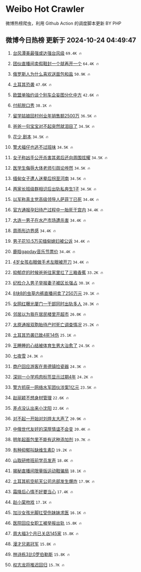 # Weibo Hot Crawler 



微博热榜爬虫，利用 Github Action 的调度脚本更新 BY PHP 


## 微博今日热榜 更新于 2024-10-24 04:49:47 
1. [台风潭美最强或达强台风级](https://s.weibo.com/weibo?q=%23%E5%8F%B0%E9%A3%8E%E6%BD%AD%E7%BE%8E%E6%9C%80%E5%BC%BA%E6%88%96%E8%BE%BE%E5%BC%BA%E5%8F%B0%E9%A3%8E%E7%BA%A7%23&t=31&band_rank=1&Refer=top) `69.4K 🔥` 

1. [团伙直播间卖假鞋封一个就再开一个](https://s.weibo.com/weibo?q=%23%E5%9B%A2%E4%BC%99%E7%9B%B4%E6%92%AD%E9%97%B4%E5%8D%96%E5%81%87%E9%9E%8B%E5%B0%81%E4%B8%80%E4%B8%AA%E5%B0%B1%E5%86%8D%E5%BC%80%E4%B8%80%E4%B8%AA%23&t=31&band_rank=2&Refer=top) `64.4K 🔥` 

1. [俄罗斯人为什么喜欢送面包和盐](https://s.weibo.com/weibo?q=%23%E4%BF%84%E7%BD%97%E6%96%AF%E4%BA%BA%E4%B8%BA%E4%BB%80%E4%B9%88%E5%96%9C%E6%AC%A2%E9%80%81%E9%9D%A2%E5%8C%85%E5%92%8C%E7%9B%90%23&t=31&band_rank=3&Refer=top) `50.9K 🔥` 

1. [土耳其恐袭](https://s.weibo.com/weibo?q=%E5%9C%9F%E8%80%B3%E5%85%B6%E6%81%90%E8%A2%AD&t=31&band_rank=4&Refer=top) `47.6K 🔥` 

1. [欧盟单独约谈个别车企妄图分化中方](https://s.weibo.com/weibo?q=%23%E6%AC%A7%E7%9B%9F%E5%8D%95%E7%8B%AC%E7%BA%A6%E8%B0%88%E4%B8%AA%E5%88%AB%E8%BD%A6%E4%BC%81%E5%A6%84%E5%9B%BE%E5%88%86%E5%8C%96%E4%B8%AD%E6%96%B9%23&t=31&band_rank=5&Refer=top) `42.6K 🔥` 

1. [付航脱口秀](https://s.weibo.com/weibo?q=%E4%BB%98%E8%88%AA%E8%84%B1%E5%8F%A3%E7%A7%80&t=31&band_rank=6&Refer=top) `38.1K 🔥` 

1. [留学姑娘回村创业年销售额2500万](https://s.weibo.com/weibo?q=%23%E7%95%99%E5%AD%A6%E5%A7%91%E5%A8%98%E5%9B%9E%E6%9D%91%E5%88%9B%E4%B8%9A%E5%B9%B4%E9%94%80%E5%94%AE%E9%A2%9D2500%E4%B8%87%23&t=31&band_rank=7&Refer=top) `36.5K 🔥` 

1. [爸爸一句宝宝对不起突然就泪目了](https://s.weibo.com/weibo?q=%23%E7%88%B8%E7%88%B8%E4%B8%80%E5%8F%A5%E5%AE%9D%E5%AE%9D%E5%AF%B9%E4%B8%8D%E8%B5%B7%E7%AA%81%E7%84%B6%E5%B0%B1%E6%B3%AA%E7%9B%AE%E4%BA%86%23&t=31&band_rank=8&Refer=top) `34.5K 🔥` 

1. [花少 剧本](https://s.weibo.com/weibo?q=%E8%8A%B1%E5%B0%91%20%E5%89%A7%E6%9C%AC&t=31&band_rank=9&Refer=top) `34.5K 🔥` 

1. [警犬福仔也逃不过班味](https://s.weibo.com/weibo?q=%23%E8%AD%A6%E7%8A%AC%E7%A6%8F%E4%BB%94%E4%B9%9F%E9%80%83%E4%B8%8D%E8%BF%87%E7%8F%AD%E5%91%B3%23&t=31&band_rank=10&Refer=top) `34.5K 🔥` 

1. [女子称凶手公开杀害其弟后还向周围炫耀](https://s.weibo.com/weibo?q=%23%E5%A5%B3%E5%AD%90%E7%A7%B0%E5%87%B6%E6%89%8B%E5%85%AC%E5%BC%80%E6%9D%80%E5%AE%B3%E5%85%B6%E5%BC%9F%E5%90%8E%E8%BF%98%E5%90%91%E5%91%A8%E5%9B%B4%E7%82%AB%E8%80%80%23&t=31&band_rank=11&Refer=top) `34.5K 🔥` 

1. [医学生侮辱大体老师引舆论哗然](https://s.weibo.com/weibo?q=%23%E5%8C%BB%E5%AD%A6%E7%94%9F%E4%BE%AE%E8%BE%B1%E5%A4%A7%E4%BD%93%E8%80%81%E5%B8%88%E5%BC%95%E8%88%86%E8%AE%BA%E5%93%97%E7%84%B6%23&t=31&band_rank=12&Refer=top) `34.5K 🔥` 

1. [缅甸女子遭人迷晕后拐至河南](https://s.weibo.com/weibo?q=%23%E7%BC%85%E7%94%B8%E5%A5%B3%E5%AD%90%E9%81%AD%E4%BA%BA%E8%BF%B7%E6%99%95%E5%90%8E%E6%8B%90%E8%87%B3%E6%B2%B3%E5%8D%97%23&t=31&band_rank=13&Refer=top) `34.5K 🔥` 

1. [两家长班级群相识后出轨私奔生1子](https://s.weibo.com/weibo?q=%23%E4%B8%A4%E5%AE%B6%E9%95%BF%E7%8F%AD%E7%BA%A7%E7%BE%A4%E7%9B%B8%E8%AF%86%E5%90%8E%E5%87%BA%E8%BD%A8%E7%A7%81%E5%A5%94%E7%94%9F1%E5%AD%90%23&t=31&band_rank=14&Refer=top) `34.5K 🔥` 

1. [以军称真主党高级领导人萨菲丁已死](https://s.weibo.com/weibo?q=%23%E4%BB%A5%E5%86%9B%E7%A7%B0%E7%9C%9F%E4%B8%BB%E5%85%9A%E9%AB%98%E7%BA%A7%E9%A2%86%E5%AF%BC%E4%BA%BA%E8%90%A8%E8%8F%B2%E4%B8%81%E5%B7%B2%E6%AD%BB%23&t=31&band_rank=15&Refer=top) `34.4K 🔥` 

1. [官方通报孕妇待产过程中一胎死于宫内](https://s.weibo.com/weibo?q=%23%E5%AE%98%E6%96%B9%E9%80%9A%E6%8A%A5%E5%AD%95%E5%A6%87%E5%BE%85%E4%BA%A7%E8%BF%87%E7%A8%8B%E4%B8%AD%E4%B8%80%E8%83%8E%E6%AD%BB%E4%BA%8E%E5%AE%AB%E5%86%85%23&t=31&band_rank=16&Refer=top) `34.4K 🔥` 

1. [大连一男子在水产市场遭杀害](https://s.weibo.com/weibo?q=%23%E5%A4%A7%E8%BF%9E%E4%B8%80%E7%94%B7%E5%AD%90%E5%9C%A8%E6%B0%B4%E4%BA%A7%E5%B8%82%E5%9C%BA%E9%81%AD%E6%9D%80%E5%AE%B3%23&t=31&band_rank=17&Refer=top) `34.4K 🔥` 

1. [周雨彤边界感](https://s.weibo.com/weibo?q=%23%E5%91%A8%E9%9B%A8%E5%BD%A4%E8%BE%B9%E7%95%8C%E6%84%9F%23&t=31&band_rank=18&Refer=top) `34.4K 🔥` 

1. [男子花10.5万买缅甸媳妇被公诉](https://s.weibo.com/weibo?q=%E7%94%B7%E5%AD%90%E8%8A%B110.5%E4%B8%87%E4%B9%B0%E7%BC%85%E7%94%B8%E5%AA%B3%E5%A6%87%E8%A2%AB%E5%85%AC%E8%AF%89&t=31&band_rank=19&Refer=top) `34.4K 🔥` 

1. [鹿晗gapday音乐节票价](https://s.weibo.com/weibo?q=%23%E9%B9%BF%E6%99%97gapday%E9%9F%B3%E4%B9%90%E8%8A%82%E7%A5%A8%E4%BB%B7%23&t=31&band_rank=20&Refer=top) `34.4K 🔥` 

1. [4岁女孩右眼做手术左眼被开刀](https://s.weibo.com/weibo?q=%234%E5%B2%81%E5%A5%B3%E5%AD%A9%E5%8F%B3%E7%9C%BC%E5%81%9A%E6%89%8B%E6%9C%AF%E5%B7%A6%E7%9C%BC%E8%A2%AB%E5%BC%80%E5%88%80%23&t=31&band_rank=21&Refer=top) `34.4K 🔥` 

1. [抑郁症的时候爸爸往家里扛了三箱香蕉](https://s.weibo.com/weibo?q=%E6%8A%91%E9%83%81%E7%97%87%E7%9A%84%E6%97%B6%E5%80%99%E7%88%B8%E7%88%B8%E5%BE%80%E5%AE%B6%E9%87%8C%E6%89%9B%E4%BA%86%E4%B8%89%E7%AE%B1%E9%A6%99%E8%95%89&t=31&band_rank=22&Refer=top) `33.2K 🔥` 

1. [纪检介入男子举报妻子被区长强占](https://s.weibo.com/weibo?q=%23%E7%BA%AA%E6%A3%80%E4%BB%8B%E5%85%A5%E7%94%B7%E5%AD%90%E4%B8%BE%E6%8A%A5%E5%A6%BB%E5%AD%90%E8%A2%AB%E5%8C%BA%E9%95%BF%E5%BC%BA%E5%8D%A0%23&t=31&band_rank=23&Refer=top) `30.1K 🔥` 

1. [8块8的虫草内裤直播间卖了250万元](https://s.weibo.com/weibo?q=%238%E5%9D%978%E7%9A%84%E8%99%AB%E8%8D%89%E5%86%85%E8%A3%A4%E7%9B%B4%E6%92%AD%E9%97%B4%E5%8D%96%E4%BA%86250%E4%B8%87%E5%85%83%23&t=31&band_rank=24&Refer=top) `29.1K 🔥` 

1. [女网红曝光厦门一干部同时出轨多人](https://s.weibo.com/weibo?q=%23%E5%A5%B3%E7%BD%91%E7%BA%A2%E6%9B%9D%E5%85%89%E5%8E%A6%E9%97%A8%E4%B8%80%E5%B9%B2%E9%83%A8%E5%90%8C%E6%97%B6%E5%87%BA%E8%BD%A8%E5%A4%9A%E4%BA%BA%23&t=31&band_rank=25&Refer=top) `28.3K 🔥` 

1. [邻居以为我在居民楼里开超市](https://s.weibo.com/weibo?q=%23%E9%82%BB%E5%B1%85%E4%BB%A5%E4%B8%BA%E6%88%91%E5%9C%A8%E5%B1%85%E6%B0%91%E6%A5%BC%E9%87%8C%E5%BC%80%E8%B6%85%E5%B8%82%23&t=31&band_rank=26&Refer=top) `26.0K 🔥` 

1. [太原通报双胞胎待产时死亡调查情况](https://s.weibo.com/weibo?q=%23%E5%A4%AA%E5%8E%9F%E9%80%9A%E6%8A%A5%E5%8F%8C%E8%83%9E%E8%83%8E%E5%BE%85%E4%BA%A7%E6%97%B6%E6%AD%BB%E4%BA%A1%E8%B0%83%E6%9F%A5%E6%83%85%E5%86%B5%23&t=31&band_rank=27&Refer=top) `25.2K 🔥` 

1. [土耳其恐袭已致4死14伤](https://s.weibo.com/weibo?q=%23%E5%9C%9F%E8%80%B3%E5%85%B6%E6%81%90%E8%A2%AD%E5%B7%B2%E8%87%B44%E6%AD%BB14%E4%BC%A4%23&t=31&band_rank=28&Refer=top) `25.1K 🔥` 

1. [王睡睡的心结被体育生男大治愈了](https://s.weibo.com/weibo?q=%E7%8E%8B%E7%9D%A1%E7%9D%A1%E7%9A%84%E5%BF%83%E7%BB%93%E8%A2%AB%E4%BD%93%E8%82%B2%E7%94%9F%E7%94%B7%E5%A4%A7%E6%B2%BB%E6%84%88%E4%BA%86&t=31&band_rank=29&Refer=top) `24.5K 🔥` 

1. [七夜雪](https://s.weibo.com/weibo?q=%E4%B8%83%E5%A4%9C%E9%9B%AA&t=31&band_rank=30&Refer=top) `24.3K 🔥` 

1. [商户回应游客在景德镇捡瓷器](https://s.weibo.com/weibo?q=%23%E5%95%86%E6%88%B7%E5%9B%9E%E5%BA%94%E6%B8%B8%E5%AE%A2%E5%9C%A8%E6%99%AF%E5%BE%B7%E9%95%87%E6%8D%A1%E7%93%B7%E5%99%A8%23&t=31&band_rank=31&Refer=top) `24.3K 🔥` 

1. [深圳一小学鸡肉标签显示过期4年](https://s.weibo.com/weibo?q=%23%E6%B7%B1%E5%9C%B3%E4%B8%80%E5%B0%8F%E5%AD%A6%E9%B8%A1%E8%82%89%E6%A0%87%E7%AD%BE%E6%98%BE%E7%A4%BA%E8%BF%87%E6%9C%9F4%E5%B9%B4%23&t=31&band_rank=32&Refer=top) `24.2K 🔥` 

1. [警方抓获一网络水军团伙涉案1亿元](https://s.weibo.com/weibo?q=%23%E8%AD%A6%E6%96%B9%E6%8A%93%E8%8E%B7%E4%B8%80%E7%BD%91%E7%BB%9C%E6%B0%B4%E5%86%9B%E5%9B%A2%E4%BC%99%E6%B6%89%E6%A1%881%E4%BA%BF%E5%85%83%23&t=31&band_rank=33&Refer=top) `23.5K 🔥` 

1. [赵丽颖不想身材管理](https://s.weibo.com/weibo?q=%23%E8%B5%B5%E4%B8%BD%E9%A2%96%E4%B8%8D%E6%83%B3%E8%BA%AB%E6%9D%90%E7%AE%A1%E7%90%86%23&t=31&band_rank=34&Refer=top) `22.6K 🔥` 

1. [差点没认出来小沈阳](https://s.weibo.com/weibo?q=%23%E5%B7%AE%E7%82%B9%E6%B2%A1%E8%AE%A4%E5%87%BA%E6%9D%A5%E5%B0%8F%E6%B2%88%E9%98%B3%23&t=31&band_rank=35&Refer=top) `22.6K 🔥` 

1. [对不起一开始对刘烨太大声了](https://s.weibo.com/weibo?q=%E5%AF%B9%E4%B8%8D%E8%B5%B7%E4%B8%80%E5%BC%80%E5%A7%8B%E5%AF%B9%E5%88%98%E7%83%A8%E5%A4%AA%E5%A4%A7%E5%A3%B0%E4%BA%86&t=31&band_rank=36&Refer=top) `20.9K 🔥` 

1. [中俄世代友好的深厚情谊不会变](https://s.weibo.com/weibo?q=%23%E4%B8%AD%E4%BF%84%E4%B8%96%E4%BB%A3%E5%8F%8B%E5%A5%BD%E7%9A%84%E6%B7%B1%E5%8E%9A%E6%83%85%E8%B0%8A%E4%B8%8D%E4%BC%9A%E5%8F%98%23&t=31&band_rank=37&Refer=top) `20.4K 🔥` 

1. [明年起面包里不能有这种添加剂](https://s.weibo.com/weibo?q=%23%E6%98%8E%E5%B9%B4%E8%B5%B7%E9%9D%A2%E5%8C%85%E9%87%8C%E4%B8%8D%E8%83%BD%E6%9C%89%E8%BF%99%E7%A7%8D%E6%B7%BB%E5%8A%A0%E5%89%82%23&t=31&band_rank=38&Refer=top) `19.7K 🔥` 

1. [有种抑郁叫缺维生素D](https://s.weibo.com/weibo?q=%23%E6%9C%89%E7%A7%8D%E6%8A%91%E9%83%81%E5%8F%AB%E7%BC%BA%E7%BB%B4%E7%94%9F%E7%B4%A0D%23&t=31&band_rank=39&Refer=top) `19.2K 🔥` 

1. [山取研修班前学员发声](https://s.weibo.com/weibo?q=%23%E5%B1%B1%E5%8F%96%E7%A0%94%E4%BF%AE%E7%8F%AD%E5%89%8D%E5%AD%A6%E5%91%98%E5%8F%91%E5%A3%B0%23&t=31&band_rank=40&Refer=top) `18.4K 🔥` 

1. [揭秘直播间限量版运动鞋骗局](https://s.weibo.com/weibo?q=%23%E6%8F%AD%E7%A7%98%E7%9B%B4%E6%92%AD%E9%97%B4%E9%99%90%E9%87%8F%E7%89%88%E8%BF%90%E5%8A%A8%E9%9E%8B%E9%AA%97%E5%B1%80%23&t=31&band_rank=41&Refer=top) `18.1K 🔥` 

1. [土耳其航空航天公司总部发生爆炸](https://s.weibo.com/weibo?q=%23%E5%9C%9F%E8%80%B3%E5%85%B6%E8%88%AA%E7%A9%BA%E8%88%AA%E5%A4%A9%E5%85%AC%E5%8F%B8%E6%80%BB%E9%83%A8%E5%8F%91%E7%94%9F%E7%88%86%E7%82%B8%23&t=31&band_rank=42&Refer=top) `17.9K 🔥` 

1. [霜降后心情不好要当心](https://s.weibo.com/weibo?q=%23%E9%9C%9C%E9%99%8D%E5%90%8E%E5%BF%83%E6%83%85%E4%B8%8D%E5%A5%BD%E8%A6%81%E5%BD%93%E5%BF%83%23&t=31&band_rank=43&Refer=top) `17.4K 🔥` 

1. [赵小棠吻戏](https://s.weibo.com/weibo?q=%E8%B5%B5%E5%B0%8F%E6%A3%A0%E5%90%BB%E6%88%8F&t=31&band_rank=44&Refer=top) `17.1K 🔥` 

1. [加沙女孩光脚扛受伤妹妹求医](https://s.weibo.com/weibo?q=%23%E5%8A%A0%E6%B2%99%E5%A5%B3%E5%AD%A9%E5%85%89%E8%84%9A%E6%89%9B%E5%8F%97%E4%BC%A4%E5%A6%B9%E5%A6%B9%E6%B1%82%E5%8C%BB%23&t=31&band_rank=45&Refer=top) `16.1K 🔥` 

1. [医院回应女职工被举报出轨](https://s.weibo.com/weibo?q=%23%E5%8C%BB%E9%99%A2%E5%9B%9E%E5%BA%94%E5%A5%B3%E8%81%8C%E5%B7%A5%E8%A2%AB%E4%B8%BE%E6%8A%A5%E5%87%BA%E8%BD%A8%23&t=31&band_rank=46&Refer=top) `15.8K 🔥` 

1. [周大福3个月已关店145家](https://s.weibo.com/weibo?q=%23%E5%91%A8%E5%A4%A7%E7%A6%8F3%E4%B8%AA%E6%9C%88%E5%B7%B2%E5%85%B3%E5%BA%97145%E5%AE%B6%23&t=31&band_rank=47&Refer=top) `15.8K 🔥` 

1. [漫才兄弟冠军](https://s.weibo.com/weibo?q=%23%E6%BC%AB%E6%89%8D%E5%85%84%E5%BC%9F%E5%86%A0%E5%86%9B%23&t=31&band_rank=48&Refer=top) `15.8K 🔥` 

1. [林诗栋3比0罗伯勒斯](https://s.weibo.com/weibo?q=%23%E6%9E%97%E8%AF%97%E6%A0%8B3%E6%AF%940%E7%BD%97%E4%BC%AF%E5%8B%92%E6%96%AF%23&t=31&band_rank=49&Refer=top) `15.8K 🔥` 

1. [权志龙将推迟回归](https://s.weibo.com/weibo?q=%23%E6%9D%83%E5%BF%97%E9%BE%99%E5%B0%86%E6%8E%A8%E8%BF%9F%E5%9B%9E%E5%BD%92%23&t=31&band_rank=50&Refer=top) `15.7K 🔥` 


